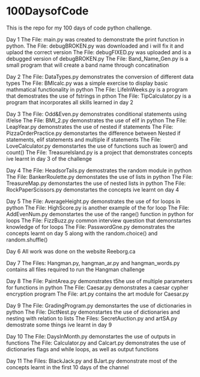 # 100DaysofCode
This is the repo for my 100 days of code python challenge. 

Day 1
The File: main.py was created to demonstrate the print function in python.
The File: debugBROKEN.py was downloaded and i will fix it and uplaod the correct version
The File: debugFIXED.py was uploaded and is a debugged version of debugBROKEN.py
The File: Band_Name_Gen.py is a small program that will create a band name through concatination 

Day 2
The File: DataTypes.py demonstrates the conversion of different data types
The File: BMIcalc.py was a simple exercise to display basic mathmatical functionality in python
The File: LifeInWeeks.py is a program that demostrates the use of fstrings in pthon
The File: TipCalculator.py is a program that incorporates all skills learned in day 2

Day 3
The File: Odd&Even.py demonstrates conditional statements using if/else
The File: BMI_2.py demonstrates the use of elif in python
The File: LeapYear.py demonstrates the use of nested if statements
The File: PizzaOrderPractice.py demonstartes the difference between Nested if statements, elif statements and multiple if statements
The File: LoveCalculator.py demonstartes the use of functions such as lower() and count()
The File: TreasureIsland.py is a project that demonstrates concepts ive learnt in day 3 of the challenge

Day 4
The File: HeadsorTails.py demostrates the random module in python
The File: BankerRoulette.py demonstates the use of lists in python
The File: TreasureMap.py demonstartes the use of nested lists in python
The File: RockPaperScissors.py demonstartes the concepts ive learnt on day 4

Day 5
The File: AverageHeight.py demonstrates the use of for loops in python
The File: HighScore.py is another example of the for loop
The File: AddEvenNum.py demonstartes the use of the range() function in python for loops
The File: FizzBuzz.py common interview question that demonstartes knowledge of for loops
The File: PasswordGne.py demonstrates the concepts learnt on day 5 along with the random.choice() and random.shuffle()

Day 6
All work was done on the website Reeborg.ca

Day 7
The Files: Hangman.py, hangman_ar.py and hangman_words.py contains all files required to run the Hangman challenge

Day 8
The File: PaintArea.py demonstrates t5he use of multiple parameters for functions in python
The File: Caesar.py demonstrates a caesar cypher encryption program
The File: art.py contains the art module for Caesar.py

Day 9
The File: GradingProgram.py demonstartes the use of dictionaries in python
The File: DictNest.py demonstartes the use of dictionaries and nesting with relation to lists
The Files: SecretAuction.py and artSA.py demostrate some things ive learnt in day 9

Day 10
The File: DaysInMonth.py demonstartes the use of outputs in functions 
The File: Calculator.py and Calcart.py demonstrates the use of dictionaries flags and while loops, as well as output functions

Day 11
The Files: BlackJack.py and BJart.py demonstrate most of the concepts learnt in the first 10 days of the channel

